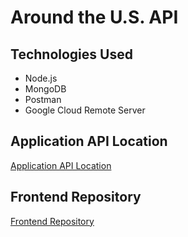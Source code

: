 # Around the U.S. API

## Technologies Used

- Node.js
- MongoDB
- Postman
- Google Cloud Remote Server

## Application API Location

[Application API Location](api.around.mkm.com.tr)

## Frontend Repository

[Frontend Repository](https://github.com/NatalieShamir/around-frontend)
